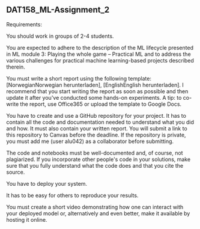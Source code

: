 ## DAT158_ML-Assignment_2

Requirements:

You should work in groups of 2-4 students.

You are expected to adhere to the description of the ML lifecycle presented in ML module 3: Playing the whole game – Practical ML and to address the various challenges for practical machine learning-based projects described therein.

You must write a short report using the following template: [NorwegianNorwegian herunterladen], [EnglishEnglish herunterladen].
I recommend that you start writing the report as soon as possible and then update it after you've conducted some hands-on experiments.
A tip: to co-write the report, use Office365 or upload the template to Google Docs.

You have to create and use a GitHub repository for your project. It has to contain all the code and documentation needed to understand what you did and how. 
It must also contain your written report.
You will submit a link to this repository to Canvas before the deadline. 
If the repository is private, you must add me (user alu042) as a collaborator before submitting.

The code and notebooks must be well-documented and, of course, not plagiarized.
If you incorporate other people's code in your solutions, make sure that you fully understand what the code does and that you cite the source.

You have to deploy your system.

It has to be easy for others to reproduce your results.

You must create a short video demonstrating how one can interact with your deployed model or, alternatively and even better, make it available by hosting it online.
